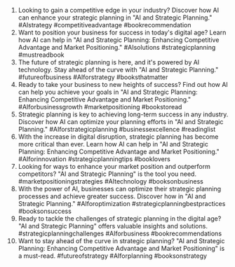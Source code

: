 1. Looking to gain a competitive edge in your industry? Discover how AI can enhance your strategic planning in "AI and Strategic Planning." #AIstrategy #competitiveadvantage #bookrecommendation
2. Want to position your business for success in today's digital age? Learn how AI can help in "AI and Strategic Planning: Enhancing Competitive Advantage and Market Positioning." #AIsolutions #strategicplanning #mustreadbook
3. The future of strategic planning is here, and it's powered by AI technology. Stay ahead of the curve with "AI and Strategic Planning." #futureofbusiness #AIforstrategy #booksthatmatter
4. Ready to take your business to new heights of success? Find out how AI can help you achieve your goals in "AI and Strategic Planning: Enhancing Competitive Advantage and Market Positioning." #AIforbusinessgrowth #marketpositioning #bookstoread
5. Strategic planning is key to achieving long-term success in any industry. Discover how AI can optimize your planning efforts in "AI and Strategic Planning." #AIforstrategicplanning #businessexcellence #readinglist
6. With the increase in digital disruption, strategic planning has become more critical than ever. Learn how AI can help in "AI and Strategic Planning: Enhancing Competitive Advantage and Market Positioning." #AIforinnovation #strategicplanningtips #booklovers
7. Looking for ways to enhance your market position and outperform competitors? "AI and Strategic Planning" is the tool you need. #marketpositioningstrategies #AItechnology #booksonbusiness
8. With the power of AI, businesses can optimize their strategic planning processes and achieve greater success. Discover how in "AI and Strategic Planning." #AIforoptimization #strategicplanningbestpractices #booksonsuccess
9. Ready to tackle the challenges of strategic planning in the digital age? "AI and Strategic Planning" offers valuable insights and solutions. #strategicplanningchallenges #AIforbusiness #bookrecommendations
10. Want to stay ahead of the curve in strategic planning? "AI and Strategic Planning: Enhancing Competitive Advantage and Market Positioning" is a must-read. #futureofstrategy #AIforplanning #booksonstrategy
